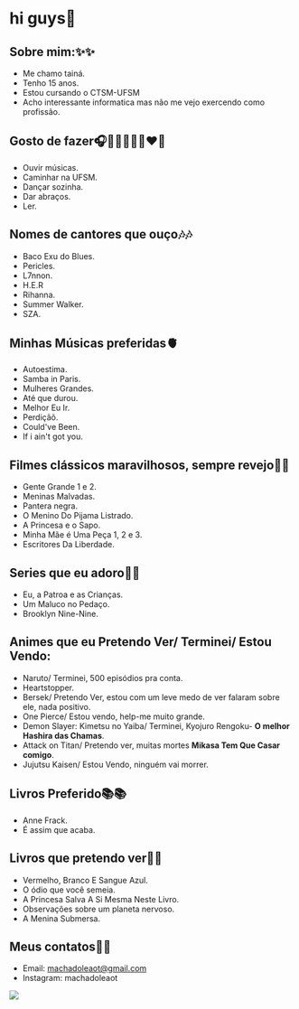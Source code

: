 # hi guys👋


## Sobre mim:✨✨
* Me chamo tainá.
* Tenho 15 anos. 
* Estou cursando o CTSM-UFSM
* Acho interessante informatica mas não me vejo exercendo como profissão.

## Gosto de fazer🎧🚶🏽‍♀️💃🏽❤️📖
* Ouvir músicas.
* Caminhar na UFSM.
* Dançar sozinha.
* Dar abraços.
* Ler.

## Nomes de cantores que ouço🎶🎶
* Baco Exu do Blues.
* Pericles.
* L7nnon.
* H.E.R
* Rihanna.
* Summer Walker.
* SZA.

## Minhas Músicas preferidas🫀
* Autoestima.
* Samba in Paris.
* Mulheres Grandes.
* Até que durou.
* Melhor Eu Ir.
* Perdiçãõ.
* Could've Been.
* If i ain't got you.

## Filmes clássicos maravilhosos, sempre revejo💫💫
* Gente Grande 1 e 2.
* Meninas Malvadas.
* Pantera negra.
* O Menino Do Pijama Listrado.
* A Princesa e o Sapo.
* Minha Mãe é Uma Peça 1, 2 e 3.
* Escritores Da Liberdade. 

## Series que eu adoro💖💖
* Eu, a Patroa e as Crianças.
* Um Maluco no Pedaço. 
* Brooklyn Nine-Nine.

## Animes que eu Pretendo Ver/ Terminei/ Estou Vendo:
* Naruto/ Terminei, 500 episódios pra conta.
* Heartstopper.
* Bersek/ Pretendo Ver, estou com um leve medo de ver falaram sobre ele, nada positivo.
* One Pierce/ Estou vendo, help-me muito grande.
* Demon Slayer: Kimetsu no Yaiba/ Terminei, Kyojuro Rengoku- **O melhor Hashira das Chamas**.
* Attack on Titan/ Pretendo ver, muitas mortes **Mikasa Tem Que Casar comigo**.
* Jujutsu Kaisen/ Estou Vendo, ninguém vai morrer.

## Livros Preferido📚📚
* Anne Frack.
* É assim que acaba.

## Livros que pretendo ver📖📖
* Vermelho, Branco E Sangue Azul.
* O ódio que você semeia.
* A Princesa Salva A Si Mesma Neste Livro.
* Observaçôes sobre um planeta nervoso.
* A Menina Submersa.

## Meus contatos📱📱
* Email: machadoleaot@gmail.com
* Instagram: machadoleaot

![](https://images.app.goo.gl/uDsnpFBmmhYymH3S8)





